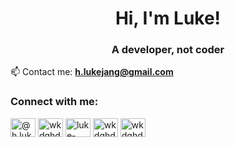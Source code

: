 <h1 align="center">Hi, I'm Luke!</h1>
<h3 align="center">A developer, not coder</h3>

📫 Contact me: **h.lukejang@gmail.com**

<h3 align="left">Connect with me:</h3>
<p align="left">
<a href="https://medium.com/@h.lukejang" target="_blank"><img align="center" src="https://raw.githubusercontent.com/rahuldkjain/github-profile-readme-generator/master/src/images/icons/Social/medium.svg" alt="@h.lukejang" height="30" width="40" /></a>
<a href="https://twitter.com/wkdghdus2004" target="_blank"><img align="center" src="https://raw.githubusercontent.com/rahuldkjain/github-profile-readme-generator/master/src/images/icons/Social/twitter.svg" alt="wkdghdus2004" height="30" width="40" /></a>
<a href="https://linkedin.com/in/hoyeonjang" target="_blank"><img align="center" src="https://raw.githubusercontent.com/rahuldkjain/github-profile-readme-generator/master/src/images/icons/Social/linked-in-alt.svg" alt="luke-jang-900043212" height="30" width="40" /></a>
<a href="https://instagram.com/wkdghdus" target="_blank"><img align="center" src="https://raw.githubusercontent.com/rahuldkjain/github-profile-readme-generator/master/src/images/icons/Social/instagram.svg" alt="wkdghdus" height="30" width="40" /></a>
<a href="https://www.leetcode.com/wkdghdus" target="_blank"><img align="center" src="https://raw.githubusercontent.com/rahuldkjain/github-profile-readme-generator/master/src/images/icons/Social/leet-code.svg" alt="wkdghdus" height="30" width="40" /></a>
</p>


